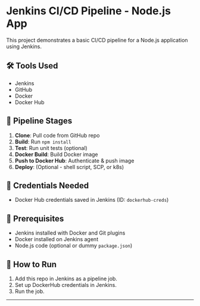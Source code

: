 # Jenkins CI/CD Pipeline - Node.js App

This project demonstrates a basic CI/CD pipeline for a Node.js application using Jenkins.

## 🛠️ Tools Used
- Jenkins
- GitHub
- Docker
- Docker Hub

## 📌 Pipeline Stages
1. **Clone**: Pull code from GitHub repo
2. **Build**: Run `npm install`
3. **Test**: Run unit tests (optional)
4. **Docker Build**: Build Docker image
5. **Push to Docker Hub**: Authenticate & push image
6. **Deploy**: (Optional - shell script, SCP, or k8s)

## 🔐 Credentials Needed
- Docker Hub credentials saved in Jenkins (ID: `dockerhub-creds`)

## 📝 Prerequisites
- Jenkins installed with Docker and Git plugins
- Docker installed on Jenkins agent
- Node.js code (optional or dummy `package.json`)

## 🚀 How to Run
1. Add this repo in Jenkins as a pipeline job.
2. Set up DockerHub credentials in Jenkins.
3. Run the job.

---
